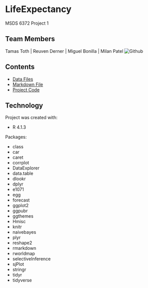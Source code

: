 # LifeExpectancy
MSDS 6372 Project 1

## Team Members
Tamas Toth | Reuven Derner | Miguel Bonilla | Milan Patel ![Github](https://img.shields.io/badge/Contributors-4-brightgreen)

## Contents
* [Data Files](https://github.com/boneeyah/LifeExpectancy/tree/main/Data%20Files)
* [Markdown File](https://github.com/boneeyah/LifeExpectancy/blob/main/Tamas_Toth_MSDS_6372_Project1.md)
* [Project Code](https://github.com/boneeyah/LifeExpectancy/tree/main/Code)

## Technology
Project was created with:
* R 4.1.3

Packages:
* class
* car
* caret
* corrplot
* DataExplorer
* data.table
* dlookr
* dplyr
* e1071
* egg
* forecast
* ggplot2
* ggpubr
* ggthemes
* Hmisc
* knitr
* naivebayes
* plyr
* reshape2
* rmarkdown
* rworldmap
* selectiveInference
* sjPlot
* stringr
* tidyr
* tidyverse
